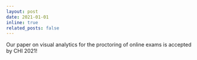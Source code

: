 ```yaml
---
layout: post
date: 2021-01-01
inline: true
related_posts: false
---
```


Our paper on visual analytics for the proctoring of online exams is accepted by CHI 2021!